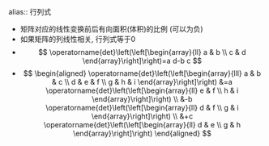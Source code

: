 alias:: 行列式

- 矩阵对应的线性变换前后有向面积(体积)的比例 (可以为负)
- 如果矩阵的列线性相关, 行列式等于0
- $$
  \operatorname{det}\left(\left[\begin{array}{ll}
  a & b \\
  c & d
  \end{array}\right]\right)=a d-b c
  $$
- $$
  \begin{aligned}
  \operatorname{det}\left(\left[\begin{array}{lll}
  a & b & c \\
  d & e & f \\
  g & h & i
  \end{array}\right]\right) &=a \operatorname{det}\left(\left[\begin{array}{ll}
  e & f \\
  h & i
  \end{array}\right]\right) \\
  &-b \operatorname{det}\left(\left[\begin{array}{ll}
  d & f \\
  g & i
  \end{array}\right]\right) \\
  &+c \operatorname{det}\left(\left[\begin{array}{ll}
  d & e \\
  g & h
  \end{array}\right]\right)
  \end{aligned}
  $$